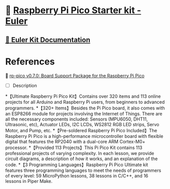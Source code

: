 # :strawberry: [Raspberry Pi Pico Starter kit - Euler](https://www.sunfounder.com/products/sunfounder-euler-kit)

## [ :book: Euler Kit Documentation ](https://docs.sunfounder.com/projects/euler-kit)


# References

:round_pushpin: [rp-pico v0.7.0: Board Support Package for the Raspberry Pi Pico](https://crates.io/crates/rp-pico)

- [ ] Description

*【Ultimate Raspberry Pi Pico Kit】Contains over 320 items and 113 online projects for all Arduino and Raspberry Pi users, from beginners to advanced programmers.
*【320+ Items】Besides the Pi Pico board, it also comes with an ESP8266 module for projects involving the Internet of Things. There are all the necessary components included: Sensors (MPU6050, DHT11, Ultrasonic, etc), Actuator LEDs, I2C LCDs, WS2812 RGB LED strips, Servo Motor, and Pump, etc.
*【Pre-soldered Raspberry Pi Pico Included】The Raspberry Pi Pico is a high-performance microcontroller board with flexible digital that features the RP2040 with a dual-core ARM Cortex-M0+ processor.
*【Provided 113 Projects】This Pi Pico Kit contains 113 professional projects of varying complexity. In each lesson, we provide circuit diagrams, a description of how it works, and an explanation of the code.
*【3 Programming Languages】Raspberry Pi Pico Ultimate kit features three programming languages to meet the needs of programmers of every level: 59 MicroPython lessons, 38 lessons in C/C++, and 16 lessons in Piper Make.
